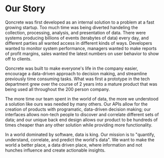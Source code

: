 # Our Story

Qoncrete was first developed as an internal solution to a problem at a fast growing startup. Too much time was being diverted handeling the collection, processing, analysis, and presentation of data.  There were systems producing billions of events (terabytes of data) every day, and different parties all wanted access in different kinds of ways.  Developers wanted to monitor system performance, managers wanted to make reports of profit margins, sales wanted the latest numbers on user behavior to show off to clients. 

Qoncrete was built to make everyone's life in the company easier, encourage a data-driven approach to decision making, and streamline previously time consuming tasks.  What was first a prototype in the tech department grew over the course of 2 years into a mature product that was being used all throughout the 200 person company.

The more time our team spent in the world of data, the more we understood a solution like ours was needed by many others. Our APIs allow for the creation of products with programatic, data-driven decision making; our interfaces allows non-tech people to discover and correlate different sets of data; and our unique back end design allows our product to be hundreds of times cheaper than any other solution while providing more functionality.

In a world dominated by software, data is king. Our mission is to "quantify, understand, correlate, and predict the world's data". We want to make the world a better place, a data driven place, where information and not hunches influence and create actionable insights. 
